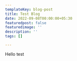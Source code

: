 ```yaml
---
templateKey: blog-post
title: Test Blog
date: 2022-09-08T00:00:00+05:30
featuredpost: false
featuredimage: ''
description: ''
tags: []

---
```

Hello test